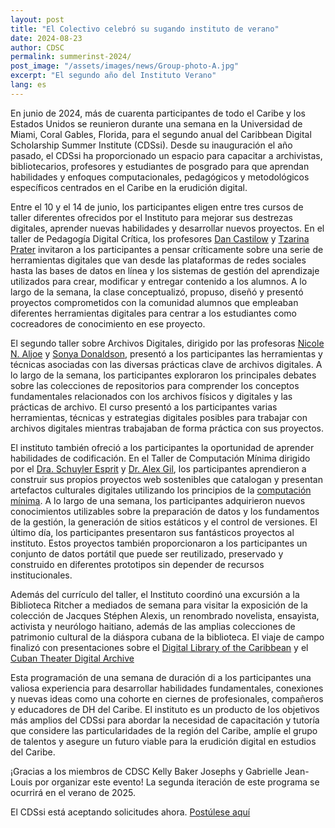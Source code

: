 ```yaml
---
layout: post
title: "El Colectivo celebró su sugando instituto de verano"
date: 2024-08-23
author: CDSC
permalink: summerinst-2024/
post_image: "/assets/images/news/Group-photo-A.jpg"
excerpt: "El segundo año del Instituto Verano"
lang: es
---
```


En junio de 2024, más de cuarenta participantes de todo el Caribe y los Estados Unidos se reunieron durante una semana en la Universidad de Miami, Coral Gables, Florida, para el segundo anual del Caribbean Digital Scholarship Summer Institute (CDSsi). Desde su inauguración el año pasado, el CDSsi ha proporcionado un espacio para capacitar a archivistas, bibliotecarios, profesores y estudiantes de posgrado para que aprendan habilidades y enfoques computacionales, pedagógicos y metodológicos específicos centrados en el Caribe en la erudición digital.

Entre el 10 y el 14 de junio, los participantes eligen entre tres cursos de taller diferentes ofrecidos por el Instituto para mejorar sus destrezas digitales, aprender nuevas habilidades y desarrollar nuevos proyectos. En el taller de Pedagogía Digital Crítica, los profesores [Dan Castilow](https://ethnicstudies.calpoly.edu/faculty-staff/dan-castilow) y [Tzarina Prater](https://faculty.bentley.edu/profile/tprater) invitaron a los participantes a pensar críticamente sobre una serie de herramientas digitales que van desde las plataformas de redes sociales hasta las bases de datos en línea y los sistemas de gestión del aprendizaje utilizados para crear, modificar y entregar contenido a los alumnos. A lo largo de la semana, la clase conceptualizó, propuso, diseñó y presentó proyectos comprometidos con la comunidad alumnos que empleaban diferentes herramientas digitales para centrar a los estudiantes como cocreadores de conocimiento en ese proyecto. 

El segundo taller sobre Archivos Digitales, dirigido por las profesoras [Nicole N. Aljoe](https://cssh.northeastern.edu/faculty/nicole-aljoe/) y [Sonya Donaldson](https://www.colby.edu/people/people-directory/sonya-donaldson/), presentó a los participantes las herramientas y técnicas asociadas con las diversas prácticas clave de archivos digitales. A lo largo de la semana, los participantes exploraron los principales debates sobre las colecciones de repositorios para comprender los conceptos fundamentales relacionados con los archivos físicos y digitales y las prácticas de archivo. El curso presentó a los participantes varias herramientas, técnicas y estrategias digitales posibles para trabajar con archivos digitales mientras trabajaban de forma práctica con sus proyectos.

El instituto también ofreció a los participantes la oportunidad de aprender habilidades de codificación. En el Taller de Computación Mínima dirigido por el [Dra. Schuyler Esprit](https://createcaribbean.org/create/schuyler-esprit-phd/) y [Dr. Alex Gil](https://www.elotroalex.com/), los participantes aprendieron a construir sus propios proyectos web sostenibles que catalogan y presentan artefactos culturales digitales utilizando los principios de la [computación mínima](https://go-dh.github.io/mincomp/about/). A lo largo de una semana, los participantes adquirieron nuevos conocimientos utilizables sobre la preparación de datos y los fundamentos de la gestión, la generación de sitios estáticos y el control de versiones. El último día, los participantes presentaron sus fantásticos proyectos al instituto. Estos proyectos también proporcionaron a los participantes un conjunto de datos portátil que puede ser reutilizado, preservado y construido en diferentes prototipos sin depender de recursos institucionales.

Además del currículo del taller, el Instituto coordinó una excursión a la Biblioteca Ritcher a mediados de semana para visitar la exposición de la colección de Jacques Stéphen Alexis, un renombrado novelista, ensayista, activista y neurólogo haitiano, además de las amplias colecciones de patrimonio cultural de la diáspora cubana de la biblioteca. El viaje de campo finalizó con presentaciones sobre el [Digital Library of the Caribbean](https://dloc.com/overview) y el [Cuban Theater Digital Archive](https://ctda.library.miami.edu/) 


Esta programación de una semana de duración di a los participantes una valiosa experiencia para desarrollar habilidades fundamentales, conexiones y nuevas ideas como una cohorte en ciernes de profesionales, compañeros y educadores de DH del Caribe. El instituto es un producto de los objetivos más amplios del CDSsi para abordar la necesidad de capacitación y tutoría que considere las particularidades de la región del Caribe, amplíe el grupo de talentos y asegure un futuro viable para la erudición digital en estudios del Caribe.

¡Gracias a los miembros de CDSC Kelly Baker Josephs y Gabrielle Jean-Louis por organizar este evento! La segunda iteración de este programa se ocurrirá en el verano de 2025. 

El CDSsi está aceptando solicitudes ahora. [Postúlese aquí](https://cdscollective.org/summer-school/)



